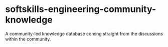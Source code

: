 # softskills-engineering-community-knowledge
A community-led knowledge database coming straight from the discussions within the community.
